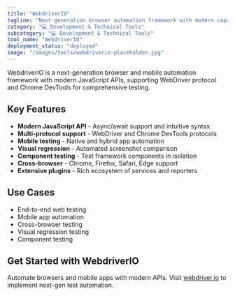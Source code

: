 ```yaml
---
title: "WebdriverIO"
tagline: "Next-generation browser automation framework with modern capabilities"
category: "💻 Development & Technical Tools"
subcategory: "💻 Development & Technical Tools"
tool_name: "WebdriverIO"
deployment_status: "deployed"
image: "/images/tools/webdriverio-placeholder.jpg"
---
```

WebdriverIO is a next-generation browser and mobile automation framework with modern JavaScript APIs, supporting WebDriver protocol and Chrome DevTools for comprehensive testing.

## Key Features

- **Modern JavaScript API** - Async/await support and intuitive syntax
- **Multi-protocol support** - WebDriver and Chrome DevTools protocols
- **Mobile testing** - Native and hybrid app automation
- **Visual regression** - Automated screenshot comparison
- **Component testing** - Test framework components in isolation
- **Cross-browser** - Chrome, Firefox, Safari, Edge support
- **Extensive plugins** - Rich ecosystem of services and reporters

## Use Cases

- End-to-end web testing
- Mobile app automation
- Cross-browser testing
- Visual regression testing
- Component testing

## Get Started with WebdriverIO

Automate browsers and mobile apps with modern APIs. Visit [webdriver.io](https://webdriver.io) to implement next-gen test automation.